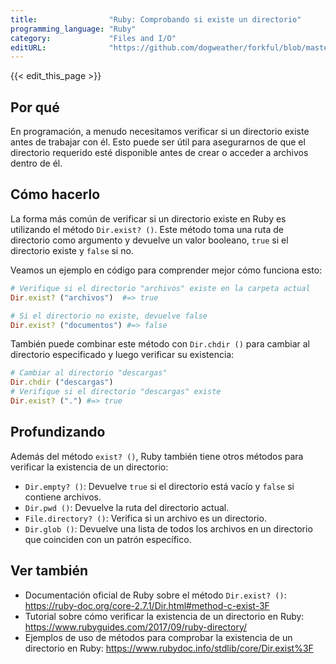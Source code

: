 ```yaml
---
title:                "Ruby: Comprobando si existe un directorio"
programming_language: "Ruby"
category:             "Files and I/O"
editURL:              "https://github.com/dogweather/forkful/blob/master/content/es/ruby/checking-if-a-directory-exists.md"
---
```


{{< edit_this_page >}}

## Por qué

En programación, a menudo necesitamos verificar si un directorio existe antes de trabajar con él. Esto puede ser útil para asegurarnos de que el directorio requerido esté disponible antes de crear o acceder a archivos dentro de él.

## Cómo hacerlo

La forma más común de verificar si un directorio existe en Ruby es utilizando el método `Dir.exist? ()`. Este método toma una ruta de directorio como argumento y devuelve un valor booleano, `true` si el directorio existe y `false` si no.

Veamos un ejemplo en código para comprender mejor cómo funciona esto:

```Ruby
# Verifique si el directorio "archivos" existe en la carpeta actual
Dir.exist? ("archivos")  #=> true

# Si el directorio no existe, devuelve false
Dir.exist? ("documentos") #=> false
```

También puede combinar este método con `Dir.chdir ()` para cambiar al directorio especificado y luego verificar su existencia:

```Ruby
# Cambiar al directorio "descargas"
Dir.chdir ("descargas")
# Verifique si el directorio "descargas" existe
Dir.exist? (".") #=> true
```

## Profundizando

Además del método `exist? ()`, Ruby también tiene otros métodos para verificar la existencia de un directorio:

- `Dir.empty? ()`: Devuelve `true` si el directorio está vacío y `false` si contiene archivos.
- `Dir.pwd ()`: Devuelve la ruta del directorio actual.
- `File.directory? ()`: Verifica si un archivo es un directorio.
- `Dir.glob ()`: Devuelve una lista de todos los archivos en un directorio que coinciden con un patrón específico.

## Ver también

- Documentación oficial de Ruby sobre el método `Dir.exist? ()`: https://ruby-doc.org/core-2.7.1/Dir.html#method-c-exist-3F
- Tutorial sobre cómo verificar la existencia de un directorio en Ruby: https://www.rubyguides.com/2017/09/ruby-directory/
- Ejemplos de uso de métodos para comprobar la existencia de un directorio en Ruby: https://www.rubydoc.info/stdlib/core/Dir.exist%3F